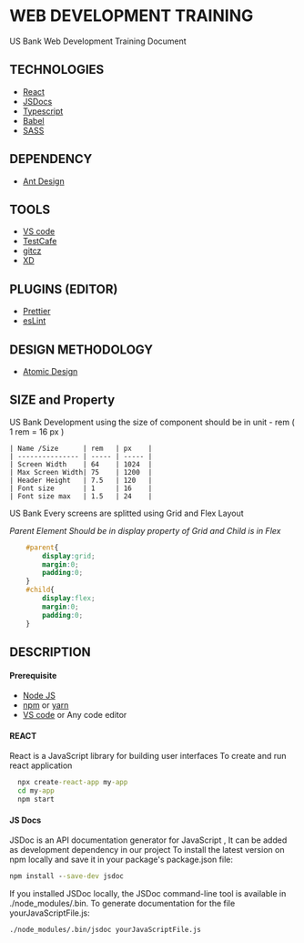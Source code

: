 # WEB DEVELOPMENT TRAINING 
   US Bank Web Development Training Document

## TECHNOLOGIES 
  * [React](https://reactjs.org/)
  * [JSDocs](https://jsdoc.app/)
  * [Typescript](https://www.typescriptlang.org/)
  * [Babel](https://babeljs.io/)
  * [SASS](https://sass-lang.com/)

## DEPENDENCY
  * [Ant Design](https://ant.design/)

## TOOLS
  * [VS code](https://code.visualstudio.com/)
  * [TestCafe](https://devexpress.github.io/)
  * [gitcz](https://www.npmjs.com/package/git-cz)
  * [XD](https://www.adobe.com/products/xd.html)
  
## PLUGINS (EDITOR)
  * [Prettier](https://prettier.io/)
  * [esLint](https://eslint.org/)

## DESIGN METHODOLOGY
  * [Atomic Design](https://xd.adobe.com/ideas/process/ui-design/atomic-design-principles-methodology-101/)

## SIZE and Property

   US Bank Development using the size of component should be in  unit - rem  ( 1 rem = 16 px )

    | Name /Size      | rem   | px    |
    | --------------- | ----- | ----- |
    | Screen Width    | 64    | 1024  |
    | Max Screen Width| 75    | 1200  |
    | Header Height   | 7.5   | 120   |
    | Font size       | 1     | 16    |
    | Font size max   | 1.5   | 24    |
    
  US Bank Every screens are splitted using Grid and Flex Layout 

  *Parent Element Should be in display property of Grid and Child is in Flex*

```css
    #parent{
        display:grid;
        margin:0;
        padding:0;
    }
    #child{
        display:flex;
        margin:0; 
        padding:0;
    }
```

## DESCRIPTION

  #### Prerequisite
  * [Node JS](https://nodejs.org/en/)
  * [npm](https://www.npmjs.com/) or [yarn](https://yarnpkg.com/)
  * [VS code](https://code.visualstudio.com/) or Any code editor

  #### REACT
   React is a JavaScript library for building user interfaces
   To create and run react application
```cmd
  npx create-react-app my-app
  cd my-app
  npm start
```
  #### JS Docs
  JSDoc is an API documentation generator for JavaScript , It can be added as development dependency in our project
To install the latest version on npm locally and save it in your package's package.json file:
```cmd
npm install --save-dev jsdoc
```
If you installed JSDoc locally, the JSDoc command-line tool is available in ./node_modules/.bin. To generate documentation for the file yourJavaScriptFile.js:
```cmd
./node_modules/.bin/jsdoc yourJavaScriptFile.js
```
